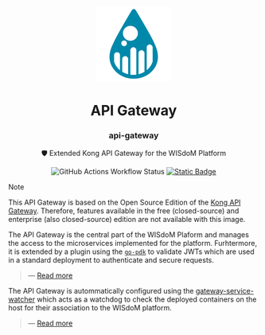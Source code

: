 <div align="center">
<img height="150px" src="https://raw.githubusercontent.com/wisdom-oss/brand/main/svg/standalone_color.svg">
<h1>API Gateway</h1>
<h3>api-gateway</h3>
<p>🛡️ Extended Kong API Gateway for the WISdoM Platform</p>
<img alt="GitHub Actions Workflow Status" src="https://img.shields.io/github/actions/workflow/status/wisdom-oss/api-gateway/docker.yaml?style=for-the-badge&label=Docker%20Build">
<a href="https://github.com/wisdom-oss/api-gateway/pkgs/container/api-gateway">
<img alt="Static Badge" src="https://img.shields.io/badge/ghcr.io-wisdom--oss%2Fapi--gateway-2496ED?style=for-the-badge&logo=docker&logoColor=white&labelColor=555555">
</a>
</div>

> [!NOTE]
> This API Gateway is based on the Open Source Edition of the [Kong API Gateway](https://konghq.com/products/kong-gateway).
> Therefore, features available in the free (closed-source) and enterprise (also
> closed-source) edition are not available with this image.

The API Gateway is the central part of the WISdoM Plaform and manages the access
to the microservices implemented for the platform.
Furhtermore, it is extended by a plugin using the 
[`go-pdk`](https://github.com/Kong/go-pdk) to validate JWTs which are used in a
standard deployment to authenticate and secure requests.
> &mdash; [Read more](plugins/oidc/README.md)

The API Gateway is autommatically configured using the 
[gateway-service-watcher](https://github.com/wisdom-oss/gateway-service-watcher)
which acts as a watchdog to check the deployed containers on the host for their
association to the WISdoM platform.
> &mdash; [Read more](https://github.com/wisdom-oss/gateway-service-watcher)